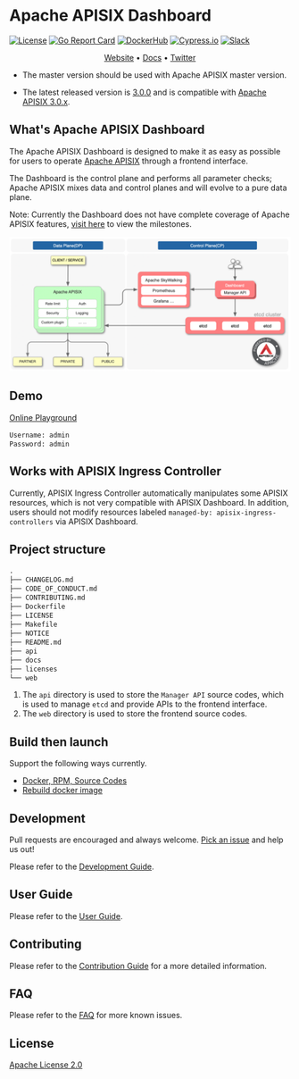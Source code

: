 <!--
#
# Licensed to the Apache Software Foundation (ASF) under one or more
# contributor license agreements.  See the NOTICE file distributed with
# this work for additional information regarding copyright ownership.
# The ASF licenses this file to You under the Apache License, Version 2.0
# (the "License"); you may not use this file except in compliance with
# the License.  You may obtain a copy of the License at
#
#     http://www.apache.org/licenses/LICENSE-2.0
#
# Unless required by applicable law or agreed to in writing, software
# distributed under the License is distributed on an "AS IS" BASIS,
# WITHOUT WARRANTIES OR CONDITIONS OF ANY KIND, either express or implied.
# See the License for the specific language governing permissions and
# limitations under the License.
#
-->

# Apache APISIX Dashboard

[![License](https://img.shields.io/badge/License-Apache%202.0-blue.svg)](https://github.com/apache/apisix-dashboard/blob/master/LICENSE)
[![Go Report Card](https://goreportcard.com/badge/github.com/apache/apisix-dashboard)](https://goreportcard.com/report/github.com/apache/apisix-dashboard)
[![DockerHub](https://img.shields.io/docker/pulls/apache/apisix-dashboard.svg)](https://hub.docker.com/r/apache/apisix-dashboard)
[![Cypress.io](https://img.shields.io/badge/tested%20with-Cypress-04C38E.svg)](https://www.cypress.io/)
[![Slack](https://badgen.net/badge/Slack/Join%20Apache%20APISIX?icon=slack)](https://apisix.apache.org/slack)

<p align="center">
  <a href="https://apisix.apache.org/">Website</a> •
  <a href="https://github.com/apache/apisix/tree/master/docs">Docs</a> •
  <a href="https://twitter.com/apacheapisix">Twitter</a>
</p>

- The master version should be used with Apache APISIX master version.

- The latest released version is [3.0.0](https://apisix.apache.org/downloads/) and is compatible with [Apache APISIX 3.0.x](https://apisix.apache.org/downloads/).

## What's Apache APISIX Dashboard

The Apache APISIX Dashboard is designed to make it as easy as possible for users to operate [Apache APISIX](https://github.com/apache/apisix) through a frontend interface.

The Dashboard is the control plane and performs all parameter checks; Apache APISIX mixes data and control planes and will evolve to a pure data plane.

Note: Currently the Dashboard does not have complete coverage of Apache APISIX features, [visit here](https://github.com/apache/apisix-dashboard/milestones) to view the milestones.

![architecture](./docs/assets/images/architecture.png)

## Demo

[Online Playground](http://20.210.250.99:9000/)

```text
Username: admin
Password: admin
```

## Works with APISIX Ingress Controller

Currently, APISIX Ingress Controller automatically manipulates some APISIX resources, which is not very compatible with APISIX Dashboard. In addition, users should not modify resources labeled `managed-by: apisix-ingress-controllers` via APISIX Dashboard.

## Project structure

```text
.
├── CHANGELOG.md
├── CODE_OF_CONDUCT.md
├── CONTRIBUTING.md
├── Dockerfile
├── LICENSE
├── Makefile
├── NOTICE
├── README.md
├── api
├── docs
├── licenses
└── web
```

1. The `api` directory is used to store the `Manager API` source codes, which is used to manage `etcd` and provide APIs to the frontend interface.
2. The `web` directory is used to store the frontend source codes.

## Build then launch

Support the following ways currently.

- [Docker, RPM, Source Codes](./docs/en/latest/install.md)
- [Rebuild docker image](./docs/en/latest/deploy-with-docker.md)

## Development

Pull requests are encouraged and always welcome. [Pick an issue](https://github.com/apache/apisix-dashboard/issues?q=is%3Aopen+is%3Aissue+label%3A%22good+first+issue%22) and help us out!

Please refer to the [Development Guide](./docs/en/latest/develop.md).

## User Guide

Please refer to the [User Guide](./docs/en/latest/USER_GUIDE.md).

## Contributing

Please refer to the [Contribution Guide](./CONTRIBUTING.md) for a more detailed information.

## FAQ

Please refer to the [FAQ](./docs/en/latest/FAQ.md) for more known issues.

## License

[Apache License 2.0](./LICENSE)
